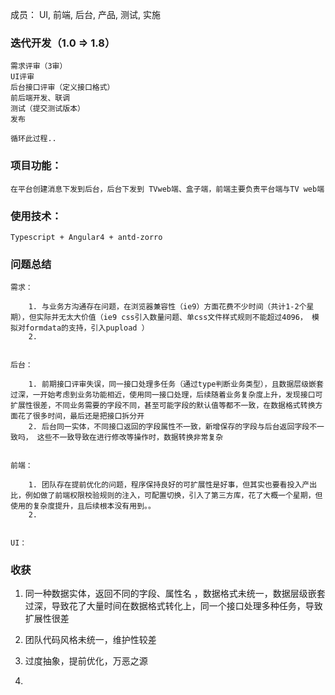 


成员： UI, 前端, 后台, 产品, 测试, 实施


### 迭代开发（1.0  => 1.8）

    需求评审（3审）
    UI评审
    后台接口评审（定义接口格式）
    前后端开发、联调
    测试（提交测试版本）
    发布

    循环此过程..
    
    
    
### 项目功能：

    在平台创建消息下发到后台，后台下发到 TVweb端、盒子端，前端主要负责平台端与TV web端


### 使用技术：

    Typescript + Angular4 + antd-zorro


### 问题总结

    需求： 

        1. 与业务方沟通存在问题，在浏览器兼容性（ie9）方面花费不少时间（共计1-2个星期），但实际并无太大价值（ie9 css引入数量问题、单css文件样式规则不能超过4096， 模拟对formdata的支持，引入pupload ）
        2. 


    后台：

        1. 前期接口评审失误，同一接口处理多任务（通过type判断业务类型），且数据层级嵌套过深，一开始考虑到业务功能相近，使用同一接口处理，后续随着业务复杂度上升，发现接口可扩展性很差，不同业务需要的字段不同，甚至可能字段的默认值等都不一致，在数据格式转换方面花了很多时间，最后还是把接口拆分开
        2. 后台同一实体，不同接口返回的字段属性不一致，新增保存的字段与后台返回字段不一致吗， 这些不一致导致在进行修改等操作时，数据转换非常复杂


    前端：

        1. 团队存在提前优化的问题，程序保持良好的可扩展性是好事，但其实也要看投入产出比，例如做了前端权限校验规则的注入，可配置切换，引入了第三方库，花了大概一个星期，但使用的复杂度提升，且后续根本没有用到。。
        2. 


    UI：



### 收获

    


1. 同一种数据实体，返回不同的字段、属性名 ，数据格式未统一，数据层级嵌套过深，导致花了大量时间在数据格式转化上，同一个接口处理多种任务，导致扩展性很差

2. 团队代码风格未统一，维护性较差

3. 过度抽象，提前优化，万恶之源

4. 
